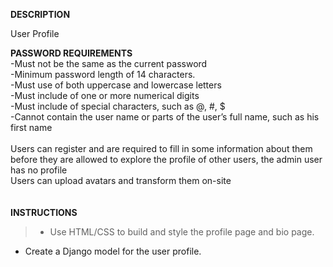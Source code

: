 **DESCRIPTION**<br />

User Profile

**PASSWORD REQUIREMENTS**<br />
-Must not be the same as the current password <br />
-Minimum password length of 14 characters. <br />
-Must use of both uppercase and lowercase letters<br />
-Must include of one or more numerical digits<br />
-Must include of special characters, such as @, #, $<br />
-Cannot contain the user name or parts of the user’s full name, such as his first name<br />
<br />
Users can register and are required to fill in some information about them before they are allowed to explore the profile of other users, the admin user has no profile<br />
Users can upload avatars and transform them on-site<br />
<br />
<br />
**INSTRUCTIONS** <br/>

>- Use HTML/CSS to build and style the profile page and bio page.
- Create a Django model for the user profile.
